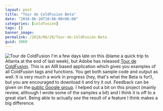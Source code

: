 ```yaml
---
layout: post
title: "Tour de ColdFusion Beta"
date: "2010-06-28T10:06:00+06:00"
categories: [coldfusion]
tags: []
banner_image: 
permalink: /2010/06/28/Tour-de-ColdFusion-Beta
guid: 3860
---
```


<img src="https://static.raymondcamden.com/images/cfjedi/tourdecf.png" align="left" style="margin-right: 5px" title="Tour de ColdFusion" /> I'm a few days late on this (blame a quick trip to Atlanta at the end of last week), but Adobe has released <a href="http://tourdecf.adobe.com/">Tour de ColdFusion</a>. This is an AIR based application which gives you examples of all ColdFusion tags and functions. You get both sample code and output as well. It is very much a work in progress (hey, that's what the Beta is for!), but you are encouraged to download it and try it out. Feedback can be given on the <a href="http://groups.google.com/group/tourdecoldfusion">public Google group</a>. I helped out a bit on this project (mainly review, although I wrote some of the samples a bit) and I think it is off to a great start. Being able to actually <i>see</i> the result of a feature I think makes a big difference. 
<br clear="left">